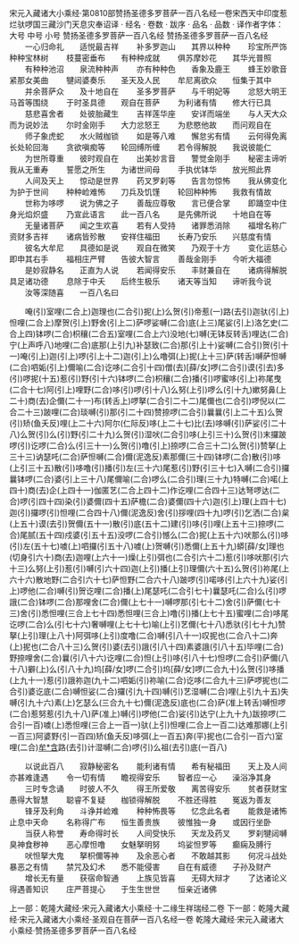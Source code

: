 宋元入藏诸大小乘经·第0810部赞扬圣德多罗菩萨一百八名经一卷宋西天中印度惹烂驮啰国三藏沙门天息灾奉诏译
· 经名 · 卷数 · 跋序
· 品名 · 品数 · 译作者字体：大号 中号 小号
赞扬圣德多罗菩萨一百八名经
赞扬圣德多罗菩萨一百八名经
　　一心归命礼　　适悦最吉祥
　　补多罗迦山　　其界以种种
　　珍宝所严饰　　种种宝林树
　　枝蔓密垂布　　有种种成就
　　俱苏摩妙花　　其华光普照
　　有种种池沼　　泉流种种声
　　亦有种种色　　香象及鹿王
　　蜂王妙歌音　　紧那女美曲
　　犍闼婆奏乐　　圣天及人民
　　牟尼离欲众　　恒集于其中
　　并余菩萨众　　及十地自在
　　圣多罗菩萨　　与千明妃等
　　忿怒大明王　　马首等围绕
　　于时圣具德　　观自在菩萨
　　为利诸有情　　修大行已具
　　慈悲喜舍者　　处彼胎藏生
　　吉祥莲华座　　安详而端坐
　　与人天大众　　而为说妙法
　　尔时金刚手　　大力忿怒王
　　为悲愍他故　　而问观自在
　　师子象虎蛇　　水火贼枷锁
　　如是等八难　　懈怠劣有情
　　云何得免离　　长处轮回海
　　贪欲嗔痴等　　轮回缚所缠
　　若令得解脱　　我说彼能仁
　　为世所尊重　　彼时观自在
　　出美妙言音　　警觉金刚手
　　秘密主谛听　　我从无重寿
　　誓愿之所生　　为诸世间母
　　手执优钵华　　放光照此界
　　人间及天上　　惊动是世界
　　药叉罗刹等　　告言勿惊怖
　　我从佛变化　　为护于世间
　　种种崄难怖　　刀兵及饥馑
　　轮回种种怖　　我救有情故
　　世称为哆啰　　说为佛之子
　　善哉应尊敬　　言已便合掌
　　即踊空中住　　身光焰炽盛
　　乃宣此语言　　此一百八名
　　是先佛所说　　十地自在等
　　无量诸菩萨　　闻之生欢喜
　　若有人受持　　诸罪悉消除
　　福增名称广　　资财多吉祥
　　诸病皆殄散　　安祥住福田
　　长寿乃安乐　　兴慈度有情
　　彼名大牟尼　　具德如是说
　　观自在微笑　　乃观于十方
　　变化运慈心　　即申其右手
　　福相庄严臂　　告彼大智言
　　善哉金刚手　　今听大福德
　　是妙寂静名　　正直为人说
　　若闻得安乐　　丰财兼自在
　　诸病得解脱　　具足诸功德
　　息除于中夭　　后终生极乐
　　诸天等当知　　谛听我今说
　　汝等深随喜　　一百八名曰

　　唵(引)室哩(二合上)迦理也(二合引)抳(上)么贺(引)帝惹(一)路(去引)迦驮(引上)怛哩(二合上)摩贺(引上)野舍(引上二)萨啰娑嚩(二合)底(上三)尾娑(引上)洛乞史(二合上四)钵啰(二合)枳穰(二合五)室哩(二合上六)没地(七)嚩(无钵反转舌)哩达(二合)宁(上声呼八)地哩(二合)底那(上引九)补瑟致(二合)那(引上十)娑嚩(二合引)贺(引十一)唵(引上)迦(引上)啰(引上十二)迦(引上)么噜弭(上)抳(上十三)萨(转舌)嚩萨怛嚩(二合)呬姤(引上)儞喻(二合)讫哆(二合引十四)僧(去)[薛/女]啰(二合引)谟(引去)多(引)啰抳(十五)惹(引)野(引十六)钵啰(二合)枳穰(二合)播(引)啰蜜哆(引上)祢尾曳(二合十七)阿(引上)哩野(二合)哆(引)啰(引十八)么努(上引)啰么(引十九)嫰努鼻(上二十)商(去)企儞(二十一)布(转舌上)啰拏(二合引二十二)尾儞也(二合引)啰倪以(二合二十三)跛哩(二合)琰嚩(引)那(引二十四)赞捺啰(二合引)曩曩(引上二十五)么贺(引)矫(鱼夭反)哩(上二十六)阿尔(仁际反)哆(上二十七)比(去)哆嚩(引)萨娑(引二十八)么贺(引)么(引)野(引二十九)么贺(引)湿吠(二合引)哆(上引三十)么贺(引)末攞跛啰(引)讫啰(二合)么(引三十一)么贺(引)噜(引上)捺啰(二合三十二)么贺(引)赞拏(上三十三)讷瑟吒(二合)萨怛嚩(二合)儞(泥逸反)素那儞(三十四)钵啰(二合)散(引)哆(上引三十五)散(引)哆噜(引)播(引)左(三十六)尾惹(引)野(引三十七)入嚩(二合引)攞曩钵啰(二合)婆(引上三十八)尾儞喻(二合)啰么(二合引)理(三十九)特嚩(二合)喏(上四十)商(去)企(上四十一)伽匿艺(二合上四十二)作讫哩(二合四十三)达弩啰达(二合)啰(引四十四)染(引)婆儞(四十五)萨檐(二合)婆儞(四十六)迦(引上)理(上四十七)迦(引)攞啰(引)怛哩(二合四十八)儞(泥逸反)舍(引)拶哩(四十九)啰(引)乞洒(二合)枲(上五十)谟(去引)贺儞(五十一)散(引)底(五十二)建(引)哆(引)哩(上五十三)捺啰(二合)尾腻(五十四)戍婆(引五十五)没啰(二合引)憾么(二合)抳(上五十六)吠那么(引)哆(引)左(五十七)噳(上)呬攞(引五十八)噳(上)贺嚩(引)悉儞(上五十九)蟒[薛/女]理也(切身引六十)商(去)迦哩(上六十一)燥(上引)弭也(二合引六十二)惹(引)哆吠那(引六十三)么努(上引)惹(引)嚩(引六十四)迦(上引)播(上引)理儞(六十五)么贺(引)祢尾(上六十六)散地野(二合引六十七)萨怛野(二合六十八)跛啰(引)喏哆(引上六十九)娑(引上)啰他(二合)嚩(引)贺讫哩(二合)播(上)尾瑟吒(二合引七十)曩瑟吒(二合)么(引)啰誐(二合)钵啰(二合)那哩舍(二合)儞(上七十一)嚩啰那(引七十二)舍(引)萨儞(七十三)舍(引)悉怛哩(三合上七十四)悉怛哩(三合上)噜(引)播(上七十五)蜜哩(二合)哆尾讫啰(二合)么(引七十六)奢嚩哩(上七十七)喻(上引)艺儞(七十八)悉驮(引七十九)赞拏(上引)理(上八十)阿弭哆(上引)度噜(二合)嚩(引八十一)叹抳也(二合八十二)奔(上)抳也(二合八十三)么贺(引)婆(去引)誐(引八十四)素婆誐(引八十五)毕哩(二合)野捺哩舍(二合)曩(引八十六)讫哩(二合)怛(上引)哆(引八十七)怛啰(二合引)萨儞(八十八)擗(上)么(引八十九)坞[薛/女]啰(二合引)坞[薛/女]啰(二合九十)么贺(引)哆播(上九十一)惹(引)誐祢迦(九十二)呬姤(引)祢喻(二合)讫哆(二合九十三)萨啰抳也(二合引)婆讫底(二合)嚩怛娑(二合)攞(引九十四)嚩(引)艺湿嚩(二合)哩(上引九十五)失嚩(引九十六)素(上)乞瑟么(三合九十七)儞(泥逸反)底也(二合)萨(准上转舌)嚩怛啰(二合)惹努惹(引九十八)萨(准上)嚩(引)啰他(二合)娑(引)达宁(上九十九)跋捺啰(二合引一百)噳(上)悉怛哩(三合上一百一)驮(上引)怛哩(二合上一百二)达难那娜(上引一百三)阿婆野(引一百四)矫(鱼夭反)哆弭(上一百五)奔(平)抳也(二合引一百六)室哩(二合)[牟*含](去引一百七)路(去引)计湿嚩(二合)啰(引)么祖(去引)底(一百八)

　　以说此百八　　寂静秘密名
　　能利诸有情　　希有秘福田
　　天上及人间　　亦甚难逢遇
　　令一切有情　　瞻视得安乐
　　智者应一心　　澡浴净其身
　　三时专念诵　　时彼人不久
　　得王所爱敬　　离苦得安乐
　　贫者获财宝　　愚得大智慧
　　聪睿不复疑　　枷锁得解脱
　　不胜还得胜　　冤返为善友
　　锋牙及利角　　斗诤并崄难
　　种种怖畏等　　忆念此名者
　　能救是诸怖　　止息中天命
　　名称得广布　　恒生善贵族
　　彼惟独一身　　或因行坐卧
　　当获人称誉　　寿命得时长
　　人间受快乐　　天龙及药叉
　　罗刹犍闼嚩　　臭神食秽神
　　恶心摩怛噜　　女魅拏明努
　　坞娑怛罗等　　癫痫及膊行
　　吠怛拏大鬼　　拏枳儞等神
　　及余恶心者　　不敢越其影
　　何况斗战处　　暴恶之有情
　　禁咒及幻术　　悉不能侵害
　　自在有威德　　子孙及财产
　　增长无有量　　获宿命智通
　　上族见皆喜　　无碍大辩才
　　了达诸论义　　得遇善知识
　　庄严菩提心　　于生生世世
　　恒亲近诸佛

上一部：乾隆大藏经·宋元入藏诸大小乘经·十二缘生祥瑞经二卷
下一部：乾隆大藏经·宋元入藏诸大小乘经·圣观自在菩萨一百八名经一卷
乾隆大藏经·宋元入藏诸大小乘经·赞扬圣德多罗菩萨一百八名经